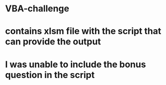 # VBA-challenge
# contains xlsm file with the script that can provide the output
# I was unable to include the bonus question in the script
